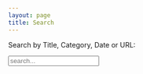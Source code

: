 ```yaml
---
layout: page
title: Search
---
```


Search by Title, Category, Date or URL:<br>

<!-- Html Elements for Search -->
<div id="search-container">
<input type="text" id="search-input" placeholder="search...">
<ul id="results-container"></ul>
</div>

<!-- Script pointing to search-script.js -->
<script async src="/js/simple-jekyll-search.min.js" type="text/javascript"></script>
<!-- <script async src="/node_modules/simple-jekyll-search/dest/simple-jekyll-search.min.js" type="text/javascript"></script> -->

<!-- Configuration -->
<script>
SimpleJekyllSearch({
  searchInput: document.getElementById('search-input'),
  resultsContainer: document.getElementById('results-container'),
  noResultsText: ("No result found, try something more broad"),
  searchResultTemplate: '<div><a href="{url}"><h1>{title}</h1></a><span>{date}</span></div>',
  limit: 50,
  // fuzzy: true,//Off for now - if fuzzy needs to be same case, I want it to be case insensitive
  json: '/search.json'
})
</script>